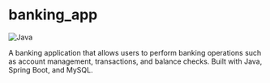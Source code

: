 # banking_app

<!--![Java](https://img.shields.io/github/languages/top/Vamshikrishna2525/banking_app?color=yellow)-->

![Java](https://img.shields.io/badge/Language-Java-yellow)


A banking application that allows users to perform banking operations such as account management, transactions, and balance checks. Built with Java, Spring Boot, and MySQL.

